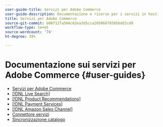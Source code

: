 ```yaml
---
user-guide-title: Servizi per Adobe Commerce
user-guide-description: Documentazione e risorse per i servizi in hosting che forniscono funzionalità estese ad Adobe Commerce e Magento Open Source.
title: Servizi per Adobe Commerce
source-git-commit: b06f127a504c62ea3d5cca205068703856dd2cd8
workflow-type: tm+mt
source-wordcount: '74'
ht-degree: 39%

---
```


# Documentazione sui servizi per Adobe Commerce {#user-guides}

- [Servizi per Adobe Commerce](home.md)
- [[!DNL Live Search]](https://experienceleague.adobe.com/docs/commerce-merchant-services/live-search/overview.html)
- [[!DNL Product Recommendations]](https://experienceleague.adobe.com/docs/commerce-merchant-services/product-recommendations/guide-overview.html)
- [[!DNL Payment Services]](https://experienceleague.adobe.com/docs/commerce-merchant-services/payment-services/guide-overview.html)
- [[!DNL Amazon Sales Channel]](https://experienceleague.adobe.com/docs/commerce-channels/amazon/guide-overview.html)
- [Connettore servizi](https://experienceleague.adobe.com/docs/commerce-merchant-services/landing/saas.html)
- [Sincronizzazione catalogo](https://experienceleague.adobe.com/docs/commerce-merchant-services/landing/catalog-sync.html)
